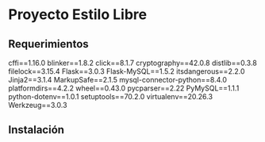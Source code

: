 # Proyecto Estilo Libre

## Requerimientos 

cffi==1.16.0
blinker==1.8.2
click==8.1.7
cryptography==42.0.8
distlib==0.3.8
filelock==3.15.4
Flask==3.0.3
Flask-MySQL==1.5.2
itsdangerous==2.2.0
Jinja2==3.1.4
MarkupSafe==2.1.5
mysql-connector-python==8.4.0
platformdirs==4.2.2
wheel==0.43.0
pycparser==2.22
PyMySQL==1.1.1
python-dotenv==1.0.1
setuptools==70.2.0
virtualenv==20.26.3
Werkzeug==3.0.3


## Instalación 

